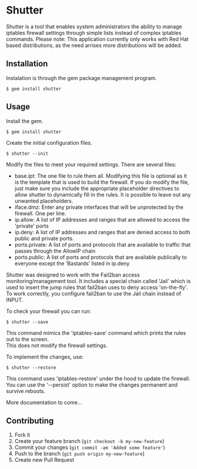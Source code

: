 # Shutter

Shutter is a tool that enables system administrators the ability to manage 
iptables firewall settings through simple lists instead of complex iptables commands.  Please note:
This application currently only works with Red Hat based distributions, as the need arrises more 
distributions will be added.

## Installation

Instalation is through the gem package management program. 

    $ gem install shutter

## Usage

Install the gem.
    
    $ gem install shutter

Create the initial configuration files.

    $ shutter --init

Modify the files to meet your required settings.  There are several files:
* base.ipt:  The one file to rule them all.  Modifying this file is optional as
it is the template that is used to build the firewall. If you do modify the file,
just make sure you include the appropriate placeholder directives to allow
shutter to dynamically fill in the rules.  It is possible to leave out any unwanted
placeholders.
* iface.dmz:  Enter any private interfaces that will be unprotected by the firewall.  One per line.
* ip.allow:  A list of IP addresses and ranges that are allowed to access the 'private' ports
* ip.deny:  A list of IP addresses and ranges that are denied access to both public and private ports. 
* ports.private:  A list of ports and protocols that are available to traffic that passes through the AllowIP chain
* ports.public:  A list of ports and protocols that are available publically to everyone except the 'Bastards' listed in ip.deny

Shutter was designed to work with the Fail2ban access monitoring/management tool.  It includes a 
special chain called 'Jail' which is used to insert the jump rules that fail2ban uses to deny access 'on-the-fly'.
To work correctly, you configure fail2ban to use the Jail chain instead of INPUT.

To check your firewall you can run:

    $ shutter --save

This command mimics the 'iptables-save' command which prints the rules out to the screen.  
This does not modify the firewall settings.

To implement the changes, use:

    $ shutter --restore

This command uses 'iptables-restore' under the hood to update the firewall.  You can use the '--persist' option
to make the changes permanent and survive reboots.

More documentation to come...


## Contributing

1. Fork it
2. Create your feature branch (`git checkout -b my-new-feature`)
3. Commit your changes (`git commit -am 'Added some feature'`)
4. Push to the branch (`git push origin my-new-feature`)
5. Create new Pull Request
